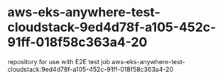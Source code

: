 # aws-eks-anywhere-test-cloudstack-9ed4d78f-a105-452c-91ff-018f58c363a4-20
repository for use with E2E test job aws-eks-anywhere-test-cloudstack:9ed4d78f-a105-452c-91ff-018f58c363a4-20
